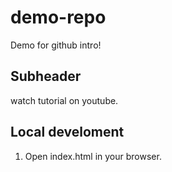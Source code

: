 # demo-repo
Demo for github intro!

## Subheader

watch tutorial on youtube.

## Local develoment

1. Open index.html in your browser.